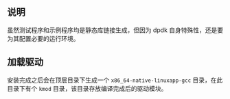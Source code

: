 
## 说明

虽然测试程序和示例程序均是静态库链接生成，但因为 dpdk 自身特殊性，还是要为其配置必要的运行环境。

## 加载驱动

安装完成之后会在顶层目录下生成一个 `x86_64-native-linuxapp-gcc` 目录，在此目录下有个 `kmod` 目录，该目录存放编译完成后的驱动模块。
